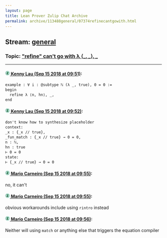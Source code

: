 ```yaml
---
layout: page
title: Lean Prover Zulip Chat Archive 
permalink: archive/113488general/07374refinecantgowith.html
---
```


## Stream: [general](index.html)
### Topic: ["refine" can't go with λ ⟨_, _⟩, _](07374refinecantgowith.html)

---

#### [![Click to go to Zulip](../../assets/img/zulip2.png) Kenny Lau (Sep 15 2018 at 09:51)](https://leanprover.zulipchat.com/#narrow/stream/113488-general/topic/%22refine%22%20can%27t%20go%20with%20%CE%BB%20%E2%9F%A8_%2C%20_%E2%9F%A9%2C%20_/near/134001592):
```lean
example : ∀ i : @subtype ℕ (λ _, true), 0 = 0 :=
begin
  refine λ ⟨n, hn⟩, _,
end
```

#### [![Click to go to Zulip](../../assets/img/zulip2.png) Kenny Lau (Sep 15 2018 at 09:52)](https://leanprover.zulipchat.com/#narrow/stream/113488-general/topic/%22refine%22%20can%27t%20go%20with%20%CE%BB%20%E2%9F%A8_%2C%20_%E2%9F%A9%2C%20_/near/134001614):
```
don't know how to synthesize placeholder
context:
_x : {_x // true},
_fun_match : {_x // true} → 0 = 0,
n : ℕ,
hn : true
⊢ 0 = 0
state:
⊢ {_x // true} → 0 = 0
```

#### [![Click to go to Zulip](../../assets/img/zulip2.png) Mario Carneiro (Sep 15 2018 at 09:55)](https://leanprover.zulipchat.com/#narrow/stream/113488-general/topic/%22refine%22%20can%27t%20go%20with%20%CE%BB%20%E2%9F%A8_%2C%20_%E2%9F%A9%2C%20_/near/134001717):
no, it can't

#### [![Click to go to Zulip](../../assets/img/zulip2.png) Mario Carneiro (Sep 15 2018 at 09:55)](https://leanprover.zulipchat.com/#narrow/stream/113488-general/topic/%22refine%22%20can%27t%20go%20with%20%CE%BB%20%E2%9F%A8_%2C%20_%E2%9F%A9%2C%20_/near/134001720):
obvious workarounds include using `rintro` instead

#### [![Click to go to Zulip](../../assets/img/zulip2.png) Mario Carneiro (Sep 15 2018 at 09:56)](https://leanprover.zulipchat.com/#narrow/stream/113488-general/topic/%22refine%22%20can%27t%20go%20with%20%CE%BB%20%E2%9F%A8_%2C%20_%E2%9F%A9%2C%20_/near/134001759):
Neither will using `match` or anything else that triggers the equation compiler

